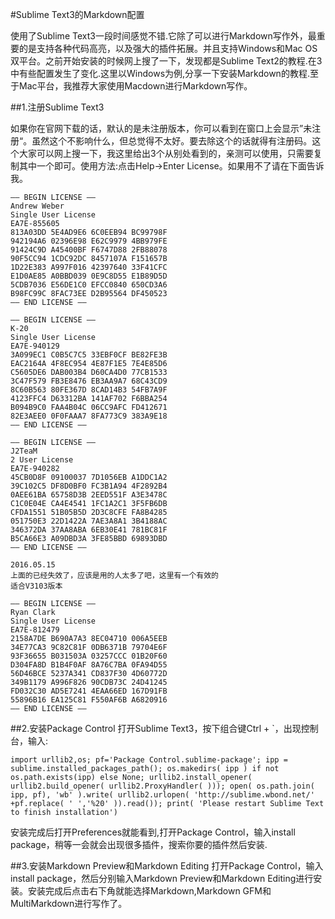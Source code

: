 #Sublime Text3的Markdown配置

使用了Sublime Text3一段时间感觉不错.它除了可以进行Markdown写作外，最重要的是支持各种代码高亮，以及强大的插件拓展。并且支持Windows和Mac OS双平台。之前开始安装的时候网上搜了一下，发现都是Sublime Text2的教程.在3中有些配置发生了变化.这里以Windows为例,分享一下安装Markdown的教程.至于Mac平台，我推荐大家使用Macdown进行Markdown写作。

##1.注册Sublime Text3

如果你在官网下载的话，默认的是未注册版本，你可以看到在窗口上会显示”未注册“。虽然这个不影响什么，但总觉得不太好。要去除这个的话就得有注册码。这个大家可以网上搜一下，我这里给出3个从别处看到的，亲测可以使用，只需要复制其中一个即可。使用方法:点击Help->Enter License。如果用不了请在下面告诉我。



```
—– BEGIN LICENSE —–
Andrew Weber
Single User License
EA7E-855605
813A03DD 5E4AD9E6 6C0EEB94 BC99798F
942194A6 02396E98 E62C9979 4BB979FE
91424C9D A45400BF F6747D88 2FB88078
90F5CC94 1CDC92DC 8457107A F151657B
1D22E383 A997F016 42397640 33F41CFC
E1D0AE85 A0BBD039 0E9C8D55 E1B89D5D
5CDB7036 E56DE1C0 EFCC0840 650CD3A6
B98FC99C 8FAC73EE D2B95564 DF450523
—— END LICENSE ——
```

```
—– BEGIN LICENSE —–
K-20
Single User License
EA7E-940129
3A099EC1 C0B5C7C5 33EBF0CF BE82FE3B
EAC2164A 4F8EC954 4E87F1E5 7E4E85D6
C5605DE6 DAB003B4 D60CA4D0 77CB1533
3C47F579 FB3E8476 EB3AA9A7 68C43CD9
8C60B563 80FE367D 8CAD14B3 54FB7A9F
4123FFC4 D63312BA 141AF702 F6BBA254
B094B9C0 FAA4B04C 06CC9AFC FD412671
82E3AEE0 0F0FAAA7 8FA773C9 383A9E18
—— END LICENSE ——
```

```
—– BEGIN LICENSE —–
J2TeaM
2 User License
EA7E-940282
45CB0D8F 09100037 7D1056EB A1DDC1A2
39C102C5 DF8D0BF0 FC3B1A94 4F2892B4
0AEE61BA 65758D3B 2EED551F A3E3478C
C1C0E04E CA4E4541 1FC1A2C1 3F5FB6DB
CFDA1551 51B05B5D 2D3C8CFE FA8B4285
051750E3 22D1422A 7AE3A8A1 3B4188AC
346372DA 37AA8ABA 6EB30E41 781BC81F
B5CA66E3 A09DBD3A 3FE85BBD 69893DBD
—— END LICENSE ——
```

	2016.05.15
	上面的已经失效了，应该是用的人太多了吧，这里有一个有效的
	适合V3103版本

```
—– BEGIN LICENSE —–
Ryan Clark
Single User License
EA7E-812479
2158A7DE B690A7A3 8EC04710 006A5EEB
34E77CA3 9C82C81F 0DB6371B 79704E6F
93F36655 B031503A 03257CCC 01B20F60
D304FA8D B1B4F0AF 8A76C7BA 0FA94D55
56D46BCE 5237A341 CD837F30 4D60772D
349B1179 A996F826 90CDB73C 24D41245
FD032C30 AD5E7241 4EAA66ED 167D91FB
55896B16 EA125C81 F550AF6B A6820916
—— END LICENSE ——
```


##2.安装Package Control
打开Sublime Text3，按下组合键Ctrl + `，出现控制台，输入:
```
import urllib2,os; pf='Package Control.sublime-package'; ipp = sublime.installed_packages_path(); os.makedirs( ipp ) if not os.path.exists(ipp) else None; urllib2.install_opener( urllib2.build_opener( urllib2.ProxyHandler( ))); open( os.path.join( ipp, pf), 'wb' ).write( urllib2.urlopen( 'http://sublime.wbond.net/' +pf.replace( ' ','%20' )).read()); print( 'Please restart Sublime Text to finish installation')
```

安装完成后打开Preferences就能看到,打开Package Control，输入install package，稍等一会就会出现很多插件，搜索你要的插件然后安装.

##3.安装Markdown Preview和Markdown Editing
打开Package Control，输入install package，然后分别输入Markdown Preview和Markdown Editing进行安装。安装完成后点击右下角就能选择Markdown,Markdown GFM和MultiMarkdown进行写作了。


